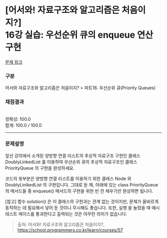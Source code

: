 # [어서와! 자료구조와 알고리즘은 처음이지?] <br> 16강 실습: 우선순위 큐의 enqueue 연산 구현
[문제 링크](https://school.programmers.co.kr/learn/courses/57/lessons/13791) 

### 구분

어서와 자료구조와 알고리즘은 처음이지? > 파트16. 우선순위 큐(Priority Queues)

### 채점결과

<br/>정확성: 100.0<br/>합계: 100.0 / 100.0

<hr>

### 문제설명
<p>앞선 강의에서 소개된 양방향 연결 리스트의 추상적 자료구조 구현인 클래스 DoublyLinkedList 를 이용하여 우선순위 큐의 추상적 자료구조인 클래스 PriorityQueue 의 구현을 완성하세요.

코드의 윗부분은 양방향 연결 리스트를 이용하기 위한 클래스 Node 와 DoublyLinikedList 의 구현입니다. 그대로 둔 채, 아래에 있는 class PriorityQueue 의 메서드들 중 enqueue() 메서드의 구현을 위한 빈 칸 채우기만 완성하면 됩니다.

[참고] 함수 solution() 은 이 클래스의 구현과는 관계 없는 것이지만, 문제가 올바르게 동작하는 데 필요해서 넣어 둔 것이니 무시해도 좋습니다. 또한, 실행 을 눌렀을 때 예시 테스트 케이스를 통과한다고 출력되는 것은 아무런 의미가 없습니다.</p>


> 출처: 어서와! 자료구조와 알고리즘은 처음이지?, https://school.programmers.co.kr/learn/courses/57
